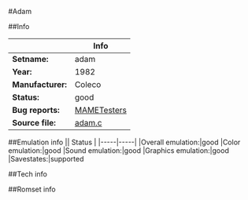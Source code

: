 #Adam

##Info

||Info|
|-----|-----|
|**Setname:**|adam
|**Year:**|1982
|**Manufacturer:**|Coleco
|**Status:**|good
|**Bug reports:**|[MAMETesters](http://mametesters.org/view_all_set.php?type=1&temporary=y&search=adam.c)
|**Source file:**|[adam.c](https://github.com/mamedev/mame/blob/master/src/mess/drivers/adam.c)

##Emulation info
|| Status |
|-----|-----|
|Overall emulation:|good
|Color emulation:|good
|Sound emulation:|good
|Graphics emulation:|good
|Savestates:|supported

##Tech info

##Romset info

<!--- START OF EDITED COMMENT DO NOT TOUCH TEXT ABOVE-->

